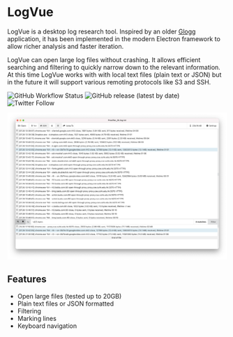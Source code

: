 # LogVue

LogVue is a desktop log research tool. Inspired by an older [Glogg](http://glogg.bonnefon.org) application, it has been implemented in the modern Electron framework to allow richer analysis and faster iteration.  

LogVue can open large log files without crashing. It allows efficient searching and filtering to quickly narrow down to the relevant information. At this time LogVue works with with local text files (plain text or JSON) but in the future it will support various remoting protocols like S3 and SSH.


![GitHub Workflow Status](https://img.shields.io/github/workflow/status/rogovskiy/logvue/Test)
![GitHub release (latest by date)](https://img.shields.io/github/v/release/rogovskiy/logvue)
![Twitter Follow](https://img.shields.io/twitter/follow/logvue1?style=social)

<img src=".erb/img/screenshot.png" alt="screenshot" />

## Features
* Open large files (tested up to 20GB)
* Plain text files or JSON formatted 
* Filtering 
* Marking lines 
* Keyboard navigation
